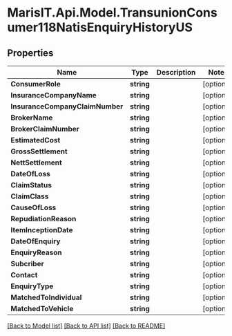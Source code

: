 
# MarisIT.Api.Model.TransunionConsumer118NatisEnquiryHistoryUS

## Properties

Name | Type | Description | Notes
------------ | ------------- | ------------- | -------------
**ConsumerRole** | **string** |  | [optional] 
**InsuranceCompanyName** | **string** |  | [optional] 
**InsuranceCompanyClaimNumber** | **string** |  | [optional] 
**BrokerName** | **string** |  | [optional] 
**BrokerClaimNumber** | **string** |  | [optional] 
**EstimatedCost** | **string** |  | [optional] 
**GrossSettlement** | **string** |  | [optional] 
**NettSettlement** | **string** |  | [optional] 
**DateOfLoss** | **string** |  | [optional] 
**ClaimStatus** | **string** |  | [optional] 
**ClaimClass** | **string** |  | [optional] 
**CauseOfLoss** | **string** |  | [optional] 
**RepudiationReason** | **string** |  | [optional] 
**ItemInceptionDate** | **string** |  | [optional] 
**DateOfEnquiry** | **string** |  | [optional] 
**EnquiryReason** | **string** |  | [optional] 
**Subcriber** | **string** |  | [optional] 
**Contact** | **string** |  | [optional] 
**EnquiryType** | **string** |  | [optional] 
**MatchedToIndividual** | **string** |  | [optional] 
**MatchedToVehicle** | **string** |  | [optional] 

[[Back to Model list]](../README.md#documentation-for-models)
[[Back to API list]](../README.md#documentation-for-api-endpoints)
[[Back to README]](../README.md)

